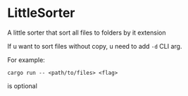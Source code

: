 # LittleSorter
A little sorter that sort all files to folders by it extension

If u want to sort files without copy, u need to add `-d` CLI arg.

For example:

`cargo run -- <path/to/files> <flag>`

<flag> is optional